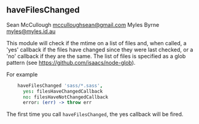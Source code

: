 haveFilesChanged
----------------

Sean McCullough <mcculloughsean@gmail.com>
Myles Byrne <myles@myles.id.au>

This module will check if the mtime on a list of files and, when called, a
'yes' callback if the files have changed since they were last checked, or a
'no' callback if they are the same. The list of files is specified as a glob
pattern (see https://github.com/isaacs/node-glob).

For example

````coffeescript
    haveFilesChanged 'sass/*.sass',
      yes: filesHaveChangedCallback
      no: filesHaveNotChangedCallback
      error: (err) -> throw err
````

The first time you call `haveFilesChanged`, the yes callback will be fired.

